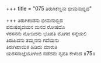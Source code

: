 +++
title = "075 ತಿರುಗಿಕಣ್ಡನು ಭೀಮನುಬ್ಬಿದ"

+++
ತಿರುಗಿಕಂಡನು ಭೀಮನುಬ್ಬಿದ  
ಹರುಷಹೃದಯನ ಮನದ ರೋಷದೊ  
ಳರಸನನು ನೋಡಿದನು ಭೂಪತಿ ಮೊಗದ ಸನ್ನೆಯಲಿ  
ತಿರುಹಿದನು ತಮ್ಮನನು ಗದೆಯನು  
ತಿರುಗಿಹಾಯಿಕಿ ಹಿಡಿದು ಮಾರುತಿ  
ಯರಸನಾಜ್ಞೆಯೊಳಂಜಿ ನಡೆದನು ನೃಪತಿ ಕೇಳೆಂದ   ॥75॥